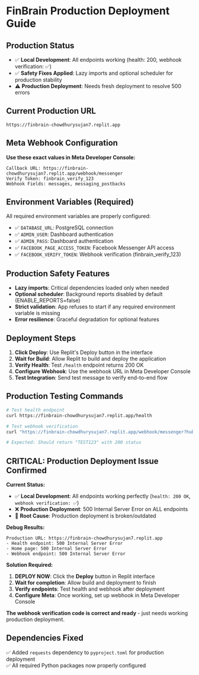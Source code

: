 # FinBrain Production Deployment Guide

## Production Status
- ✅ **Local Development**: All endpoints working (health: 200, webhook verification: ✅)
- ✅ **Safety Fixes Applied**: Lazy imports and optional scheduler for production stability
- ⚠️ **Production Deployment**: Needs fresh deployment to resolve 500 errors

## Current Production URL
```
https://finbrain-chowdhurysujan7.replit.app
```

## Meta Webhook Configuration
**Use these exact values in Meta Developer Console:**

```
Callback URL: https://finbrain-chowdhurysujan7.replit.app/webhook/messenger
Verify Token: finbrain_verify_123
Webhook Fields: messages, messaging_postbacks
```

## Environment Variables (Required)
All required environment variables are properly configured:
- ✅ `DATABASE_URL`: PostgreSQL connection
- ✅ `ADMIN_USER`: Dashboard authentication  
- ✅ `ADMIN_PASS`: Dashboard authentication
- ✅ `FACEBOOK_PAGE_ACCESS_TOKEN`: Facebook Messenger API access
- ✅ `FACEBOOK_VERIFY_TOKEN`: Webhook verification (finbrain_verify_123)

## Production Safety Features
- **Lazy imports**: Critical dependencies loaded only when needed
- **Optional scheduler**: Background reports disabled by default (ENABLE_REPORTS=false)
- **Strict validation**: App refuses to start if any required environment variable is missing
- **Error resilience**: Graceful degradation for optional features

## Deployment Steps
1. **Click Deploy**: Use Replit's Deploy button in the interface
2. **Wait for Build**: Allow Replit to build and deploy the application  
3. **Verify Health**: Test `/health` endpoint returns 200 OK
4. **Configure Webhook**: Use the webhook URL in Meta Developer Console
5. **Test Integration**: Send test message to verify end-to-end flow

## Production Testing Commands
```bash
# Test health endpoint
curl https://finbrain-chowdhurysujan7.replit.app/health

# Test webhook verification
curl "https://finbrain-chowdhurysujan7.replit.app/webhook/messenger?hub.mode=subscribe&hub.challenge=TEST123&hub.verify_token=finbrain_verify_123"

# Expected: Should return "TEST123" with 200 status
```

## **CRITICAL: Production Deployment Issue Confirmed**

**Current Status:**
- ✅ **Local Development**: All endpoints working perfectly (`health: 200 OK`, `webhook verification: ✅`)
- ❌ **Production Deployment**: 500 Internal Server Error on ALL endpoints
- 🔧 **Root Cause**: Production deployment is broken/outdated

**Debug Results:**
```
Production URL: https://finbrain-chowdhurysujan7.replit.app
- Health endpoint: 500 Internal Server Error  
- Home page: 500 Internal Server Error
- Webhook endpoint: 500 Internal Server Error
```

**Solution Required:**
1. **DEPLOY NOW**: Click the **Deploy** button in Replit interface
2. **Wait for completion**: Allow build and deployment to finish
3. **Verify endpoints**: Test health and webhook after deployment
4. **Configure Meta**: Once working, set up webhook in Meta Developer Console

**The webhook verification code is correct and ready** - just needs working production deployment.

## **Dependencies Fixed**
✅ Added `requests` dependency to `pyproject.toml` for production deployment  
✅ All required Python packages now properly configured